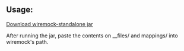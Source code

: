 ## Usage:

[Download wiremock-standalone jar]()

After running the jar, paste the contents on __files/ and mappings/ into wiremock's path.